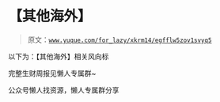 # 【其他海外】

> 原文：[`www.yuque.com/for_lazy/xkrm14/egfflw5zov1svyq5`](https://www.yuque.com/for_lazy/xkrm14/egfflw5zov1svyq5)



以下为：【其他海外】相关风向标



完整生财周报见懒人专属群~



公众号懒人找资源，懒人专属群分享

